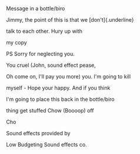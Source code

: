 Message in a bottle/biro

Jimmy, the point of this is that we [don't]{.underline}

talk to each other. Hury up with

my copy

PS Sorry for neglecting you.

You cruel (John, sound effect pease,

Oh come on, I'll pay you more) you. I'm going to kill

myself - Hope your happy. And if you think

I'm going to place this back in the bottle/biro

thing get stuffed Chow (Boooop) off

Cho

Sound effects provided by

Low Budgeting Sound effects co.
